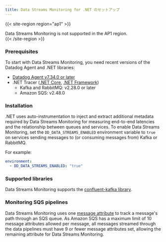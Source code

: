```yaml
---
title: Data Streams Monitoring for .NET のセットアップ
---
```


{{< site-region region="ap1" >}}
<div class="alert alert-info">Data Streams Monitoring is not supported in the AP1 region.</a></div>
{{< /site-region >}}

### Prerequisites

To start with Data Streams Monitoring, you need recent versions of the Datadog Agent and .NET libraries:
* [Datadog Agent v7.34.0 or later][1]
* .NET Tracer ([.NET Core][2], [.NET Framework][3])
  * Kafka and RabbitMQ: v2.28.0 or later
  * Amazon SQS: v2.48.0

### Installation

.NET uses auto-instrumentation to inject and extract additional metadata required by Data Streams Monitoring for measuring end-to-end latencies and the relationship between queues and services. To enable Data Streams Monitoring, set the `DD_DATA_STREAMS_ENABLED` environment variable to `true` on services sending messages to (or consuming messages from) Kafka or RabbitMQ.

For example:
```yaml
environment:
  - DD_DATA_STREAMS_ENABLED: "true"
```
### Supported libraries
Data Streams Monitoring supports the [confluent-kafka library][4].

### Monitoring SQS pipelines
Data Streams Monitoring uses one [message attribute][5] to track a message's path through an SQS queue. As Amazon SQS has a maximum limit of 10 message attributes allowed per message, all messages streamed through the data pipelines must have 9 or fewer message attributes set, allowing the remaining attribute for Data Streams Monitoring.


[1]: /ja/agent
[2]: /ja/tracing/trace_collection/dd_libraries/dotnet-core
[3]: /ja/tracing/trace_collection/dd_libraries/dotnet-framework
[4]: https://pypi.org/project/confluent-kafka/
[5]: https://docs.aws.amazon.com/AWSSimpleQueueService/latest/SQSDeveloperGuide/sqs-message-metadata.html